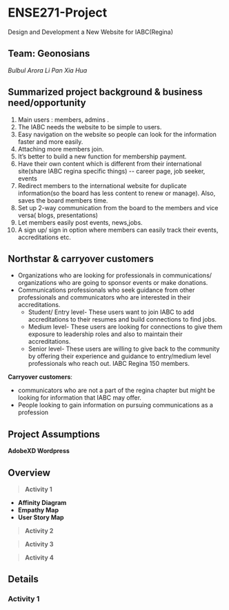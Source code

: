# ENSE271-Project
Design and Development a New Website for IABC(Regina)

## Team: Geonosians
*Bulbul Arora*    *Li Pan*  *Xia Hua* 

## Summarized project background & business need/opportunity
1. Main users : members, admins . 
2. The IABC needs the website to be simple to users.  
3. Easy navigation on the website so people can look for the information faster and more easily. 
4. Attaching more members join.
5. It’s better to build a new function for membership payment. 
6. Have their own content which is different from their international site(share IABC regina specific things) -- career page, job seeker, events
7. Redirect members to the international website for duplicate information(so the board has less content to renew or manage). Also, saves the board members time.
8. Set up 2-way communication from the board to the members and vice versa( blogs, presentations)
9. Let members easily post events, news,jobs.
10. A sign up/ sign in option where members can easily track their events, accreditations etc.


## Northstar & carryover customers
* Organizations who are looking for professionals in communications/ organizations who are going to sponsor events or make donations.
* Communications professionals who seek guidance from other professionals and communicators who are interested in their accreditations.
  * Student/ Entry level- These users want to join IABC to add accreditations to their resumes and build connections to find jobs.
  * Medium level- These users are looking for connections to give them exposure to leadership roles and also to maintain their accreditations.
  * Senior level- These users are willing to give back to the community by offering their experience and guidance to entry/medium level professionals who reach out.
IABC Regina 150 members. 

**Carryover customers**: 
* communicators who are not a part of the regina chapter but might be looking for information that IABC may offer.
* People looking to gain information on pursuing communications as a profession


## Project Assumptions
**AdobeXD Wordpress**  


## Overview
> **Activity 1**
- **Affinity Diagram**
- **Empathy Map**
- **User Story Map**
> **Activity 2**

> **Activity 3**

> **Activity 4**

## Details
### Activity 1


